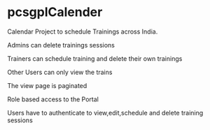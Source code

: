 # pcsgplCalender

Calendar Project to schedule Trainings across India.

Admins can delete trainings sessions

Trainers can schedule training and delete their own trainings

Other Users can only view the trains

The view page is paginated

Role based access to the Portal

Users have to authenticate to view,edit,schedule and delete training sessions
